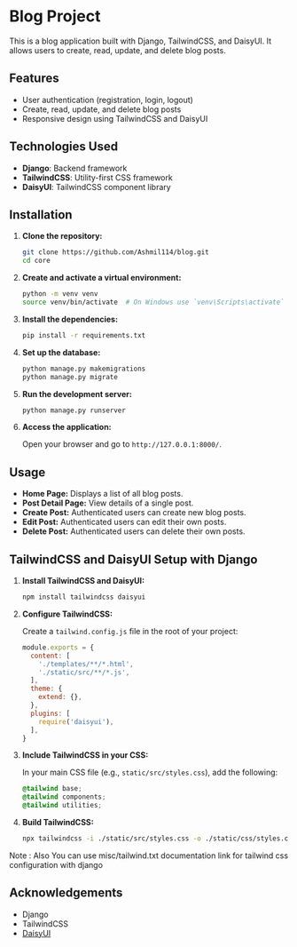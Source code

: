 # Blog Project

This is a blog application built with Django, TailwindCSS, and DaisyUI. It allows users to create, read, update, and delete blog posts.

## Features

- User authentication (registration, login, logout)
- Create, read, update, and delete blog posts
- Responsive design using TailwindCSS and DaisyUI

## Technologies Used

- **Django**: Backend framework
- **TailwindCSS**: Utility-first CSS framework
- **DaisyUI**: TailwindCSS component library

## Installation

1. **Clone the repository:**

    ```bash
    git clone https://github.com/Ashmil114/blog.git
    cd core
    ```

2. **Create and activate a virtual environment:**

    ```bash
    python -m venv venv
    source venv/bin/activate  # On Windows use `venv\Scripts\activate`
    ```

3. **Install the dependencies:**

    ```bash
    pip install -r requirements.txt
    ```

4. **Set up the database:**

    ```bash
    python manage.py makemigrations
    python manage.py migrate
    ```

5. **Run the development server:**

    ```bash
    python manage.py runserver
    ```

6. **Access the application:**

    Open your browser and go to `http://127.0.0.1:8000/`.

## Usage

- **Home Page:** Displays a list of all blog posts.
- **Post Detail Page:** View details of a single post.
- **Create Post:** Authenticated users can create new blog posts.
- **Edit Post:** Authenticated users can edit their own posts.
- **Delete Post:** Authenticated users can delete their own posts.


## TailwindCSS and DaisyUI Setup with Django

1. **Install TailwindCSS and DaisyUI:**

    ```bash
    npm install tailwindcss daisyui
    ```

2. **Configure TailwindCSS:**

    Create a `tailwind.config.js` file in the root of your project:

    ```javascript
    module.exports = {
      content: [
        './templates/**/*.html',
        './static/src/**/*.js',
      ],
      theme: {
        extend: {},
      },
      plugins: [
        require('daisyui'),
      ],
    }
    ```

3. **Include TailwindCSS in your CSS:**

    In your main CSS file (e.g., `static/src/styles.css`), add the following:

    ```css
    @tailwind base;
    @tailwind components;
    @tailwind utilities;
    ```

4. **Build TailwindCSS:**

    ```bash
    npx tailwindcss -i ./static/src/styles.css -o ./static/css/styles.css --watch
    ```
Note : Also You can use misc/tailwind.txt documentation link for tailwind css configuration with django

## Acknowledgements

- Django
- TailwindCSS
- [DaisyUI](https://daisyui.com/)
